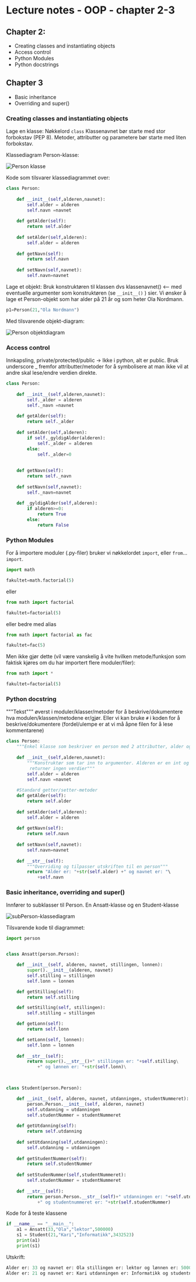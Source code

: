 # Lecture notes - OOP - chapter 2-3

## Chapter 2:
- Creating classes and instantiating objects
- Access control
- Python Modules
- Python docstrings

## Chapter 3
- Basic inheritance
- Overriding and super()


### Creating classes and instantiating objects

Lage en klasse: Nøkkelord `class` 
Klassenavnet bør starte med stor forbokstav (PEP 8). 
Metoder, attributter og parametere bør starte med liten forbokstav.

Klassediagram Person-klasse:

![Person klasse](https://github.com/henrik2706/uit-inf-1400-v23/blob/main/lectures/oop-02-03-oo-concepts/Person4.png)


Kode som tilsvarer klassediagrammet over:
```python
class Person:
    
    def __init__(self,alderen,navnet):
        self.alder = alderen
        self.navn =navnet
        
    def getAlder(self):
        return self.alder
    
    def setAlder(self,alderen):
        self.alder = alderen
             
    def getNavn(self):
        return self.navn
    
    def setNavn(self,navnet):
        self.navn=navnet
```

Lage et objekt: Bruk konstruktøren til klassen dvs klassenavnet() <-- med eventuelle argumenter som konstruktøren (se `__init__()` ) sier.
Vi ønsker å lage et Person-objekt som har alder på 21 år og som heter Ola Nordmann.

```python
p1=Person(21,"Ola Nordmann")
```
Med tilsvarende objekt-diagram:

![Person objektdiagram](https://github.com/henrik2706/uit-inf-1400-v23/blob/main/lectures/oop-02-03-oo-concepts/Person-objekt.png)


### Access control
Innkapsling, private/protected/public -> Ikke i python, alt er public. Bruk underscore _ fremfor attributter/metoder for å symbolisere at man ikke vil at andre skal lese/endre verdien direkte.

```python
class Person:
    
    def __init__(self,alderen,navnet):
        self._alder = alderen
        self._navn =navnet
        
    def getAlder(self):
        return self._alder
    
    def setAlder(self,alderen):
        if self._gyldigAlder(alderen):
            self._alder = alderen
        else:
            self._alder=0
        
        
    def getNavn(self):
        return self._navn
    
    def setNavn(self,navnet):
        self._navn=navnet
        
    def _gyldigAlder(self,alderen):
        if alderen>=0:
            return True
        else:
            return False
```

### Python Modules
For å importere moduler (.py-filer) bruker vi nøkkelordet `import`, eller `from`... `import`.

```python
import math

fakultet=math.factorial(5)
```

eller 

```python
from math import factorial

fakultet=factorial(5)
```

eller bedre med alias

```python
from math import factorial as fac

fakultet=fac(5)
```

Men ikke gjør dette (vil være vanskelig å vite hvilken metode/funksjon som faktisk kjøres om du har importert flere moduler/filer):

```python
from math import *

fakultet=factorial(5)
```


### Python docstring
"""Tekst""" øverst i moduler/klasser/metoder for å beskrive/dokumentere hva modulen/klassen/metodene er/gjør.
Eller vi kan bruke `#` i koden for å beskrive/dokumentere (fordel/ulempe er at vi må åpne filen for å lese kommentarene) 

```python
class Person:
    """Enkel klasse som beskriver en person med 2 attributter, alder og navn"""
    
    def __init__(self,alderen,navnet):
        """Konstruktør som tar inn to argumenter. Alderen er en int og navnet er str
         returner ingen verdier"""
        self.alder = alderen
        self.navn =navnet
        
    #Standard getter/setter-metoder    
    def getAlder(self):
        return self.alder
    
    def setAlder(self,alderen):
        self.alder = alderen
        
    def getNavn(self):
        return self.navn
    
    def setNavn(self,navnet):
        self.navn=navnet
        
    def __str__(self):
        """Overriding og tilpasser utskriften til en person"""
        return "Alder er: "+str(self.alder) +" og navnet er: "\
            +self.navn
```

### Basic inheritance, overriding and super()
Innfører to subklasser til Person. En Ansatt-klasse og en Student-klasse

![subPerson-klassediagram](https://github.com/henrik2706/uit-inf-1400-v23/blob/main/lectures/oop-02-03-oo-concepts/subPerson.png)

Tilsvarende kode til diagrammet:

```python
import person


class Ansatt(person.Person):

    def __init__(self, alderen, navnet, stillingen, lonnen):
        super().__init__(alderen, navnet)
        self.stilling = stillingen
        self.lonn = lonnen

    def getStilling(self):
        return self.stilling

    def setStilling(self, stillingen):
        self.stilling = stillingen

    def getLonn(self):
        return self.lonn

    def setLonn(self, lonnen):
        self.lonn = lonnen
        
    def __str__(self):
        return super().__str__()+" stillingen er: "+self.stilling\
            +" og lønnen er: "+str(self.lonn)\
            


class Student(person.Person):

    def __init__(self, alderen, navnet, utdanningen, studentNummeret):
        person.Person.__init__(self, alderen, navnet)
        self.utdanning = utdanningen
        self.studentNummer = studentNummeret
        
    def getUtdanning(self):
        return self.utdanning
    
    def setUtdanning(self,utdanningen):
        self.utdanning = utdanningen
        
    def getStudentNummer(self):
        return self.studentNummer
    
    def setStudenNummer(self,studentNummeret):
        self.studentNummer = studentNummeret
    
    def __str__(self):
        return person.Person.__str__(self)+" utdanningen er: "+self.utdanning\
            +" og studentnummeret er: "+str(self.studentNummer)
```

Kode for å teste klassene

```python
if __name__ == "__main__":
    a1 = Ansatt(33,"Ola","lektor",500000)
    s1 = Student(21,"Kari","Informatikk",3432523)
    print(a1)
    print(s1)
```

Utskrift:

```python
Alder er: 33 og navnet er: Ola stillingen er: lektor og lønnen er: 500000
Alder er: 21 og navnet er: Kari utdanningen er: Informatikk og studentnummeret er: 3432523
```


